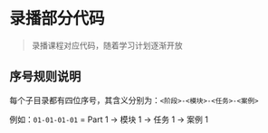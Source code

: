 # 录播部分代码

> 录播课程对应代码，随着学习计划逐渐开放

## 序号规则说明

每个子目录都有四位序号，其含义分别为：`<阶段>-<模块>-<任务>-<案例>`

例如：`01-01-01-01` = Part 1 → 模块 1 → 任务 1 → 案例 1
